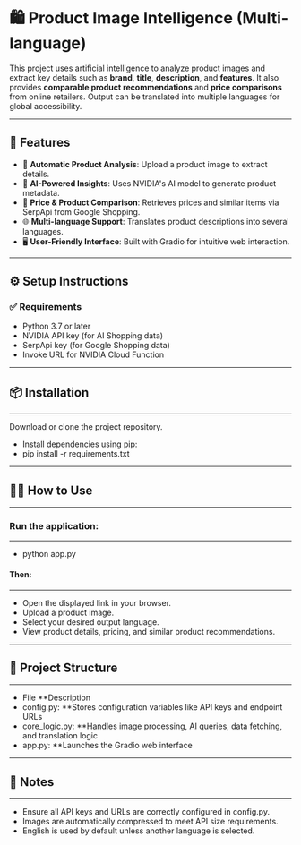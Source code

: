 # 🛍️ Product Image Intelligence (Multi-language)

This project uses artificial intelligence to analyze product images and extract key details such as **brand**, **title**, **description**, and **features**. It also provides **comparable product recommendations** and **price comparisons** from online retailers. Output can be translated into multiple languages for global accessibility.

---

## 🚀 Features

- 📸 **Automatic Product Analysis**: Upload a product image to extract details.
- 🧠 **AI-Powered Insights**: Uses NVIDIA's AI model to generate product metadata.
- 🛒 **Price & Product Comparison**: Retrieves prices and similar items via SerpApi from Google Shopping.
- 🌐 **Multi-language Support**: Translates product descriptions into several languages.
- 🖥️ **User-Friendly Interface**: Built with Gradio for intuitive web interaction.

---

## ⚙️ Setup Instructions

### ✅ Requirements

- Python 3.7 or later  
- NVIDIA API key (for AI Shopping data)  
- SerpApi key (for Google Shopping data)  
- Invoke URL for NVIDIA Cloud Function  

---

## 📦 Installation
---
Download or clone the project repository.

- Install dependencies using pip:
- pip install -r requirements.txt
---

## 🧑‍💻 How to Use
---

### Run the application:
---
- python app.py

#### Then:
---
- Open the displayed link in your browser.
- Upload a product image.
- Select your desired output language.
- View product details, pricing, and similar product recommendations.
---

## 📁 Project Structure
---
-  File	                                             **Description
- config.py:                	**Stores configuration variables like API keys and endpoint URLs
- core_logic.py:	            **Handles image processing, AI queries, data fetching, and translation logic
- app.py:                                	**Launches the Gradio web interface
---
## 📝 Notes
---
- Ensure all API keys and URLs are correctly configured in config.py.
- Images are automatically compressed to meet API size requirements.
- English is used by default unless another language is selected.
